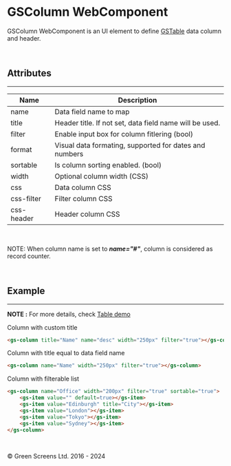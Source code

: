 # GSColumn WebComponent

GSColumn WebComponent is an UI element to define [GSTable](GSTable.md) data column and header.

<br>

## Attributes
---

| Name               | Description                                              |
|--------------------|----------------------------------------------------------|
| name               | Data field name to map                                   |
| title              | Header title. If not set, data field name will be used.  |
| filter             | Enable input box for column fitlering (bool)             | 
| format             | Visual data formating, supported for dates and numbers   | 
| sortable           | Is column sorting enabled. (bool)                        | 
| width              | Optional column width (CSS)                              | 
| css                | Data column CSS                                          | 
| css-filter         | Filter column CSS                                        | 
| css-header         | Header column CSS                                        | 

<br>

NOTE: When column name is set to ***name="#"***, column is considered as record counter.

<br>

## Example
---
 
**NOTE :** 
For more details, check [Table demo](../../demos/table/)

Column with custom title

```html
<gs-column title="Name" name="desc" width="250px" filter="true"></gs-column>
```

Column with title equal to data field name
```html
<gs-column name="Name" width="250px" filter="true"></gs-column>
```

Column with filterable list 
```html
<gs-column name="Office" width="200px" filter="true" sortable="true">
    <gs-item value="" default=true></gs-item>
    <gs-item value="Edinburgh" title="City"></gs-item>
    <gs-item value="London"></gs-item>
    <gs-item value="Tokyo"></gs-item>
    <gs-item value="Sydney"></gs-item>
</gs-column>
```
<br>

&copy; Green Screens Ltd. 2016 - 2024

